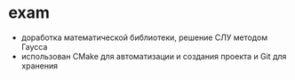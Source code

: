 # exam

- доработка математической библиотеки, решение СЛУ методом Гаусса
- использован CMake для автоматизации и создания проекта и Git для хранения
